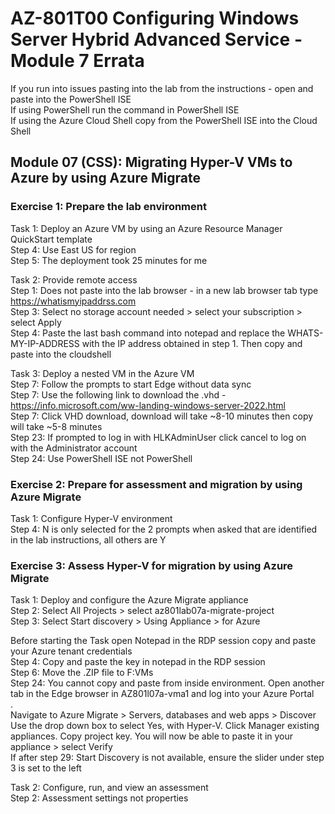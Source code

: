 # AZ-801T00 Configuring Windows Server  Hybrid Advanced Service - Module 7 Errata

If you run into issues pasting into the lab from the instructions - open and paste into the PowerShell ISE <br>
If using PowerShell run the command in PowerShell ISE <br>
If using the Azure Cloud Shell copy from the PowerShell ISE into the Cloud Shell <br>

## Module 07 (CSS): Migrating Hyper-V VMs to Azure by using Azure Migrate

### Exercise 1: Prepare the lab environment

Task 1: Deploy an Azure VM by using an Azure Resource Manager QuickStart template<br>
Step 4: Use East US for region<br>
Step 5: The deployment took 25 minutes for me <br>

Task 2: Provide remote access<br>
Step 1: Does not paste into the lab browser - in a new lab browser tab type https://whatismyipaddrss.com <br>
Step 3: Select no storage account needed > select your subscription > select Apply <br>
Step 4: Paste the last bash command into notepad and replace the WHATS-MY-IP-ADDRESS with the IP address obtained in step 1.  Then copy and paste into the cloudshell <br>

Task 3: Deploy a nested VM in the Azure VM<br>
Step 7: Follow the prompts to start Edge without data sync <br>
Step 7: Use the following link to download the .vhd - https://info.microsoft.com/ww-landing-windows-server-2022.html <br>
Step 7: Click VHD download, download will take ~8-10 minutes then copy will take ~5-8 minutes <br>
Step 23: If prompted to log in with HLKAdminUser click cancel to log on with the Administrator account <br>
Step 24: Use PowerShell ISE not PowerShell<br>

### Exercise 2: Prepare for assessment and migration by using Azure Migrate

Task 1: Configure Hyper-V environment<br>
Step 4: N is only selected for the 2 prompts when asked that are identified in the lab instructions, all others are Y<br>

### Exercise 3: Assess Hyper-V for migration by using Azure Migrate

Task 1: Deploy and configure the Azure Migrate appliance<br>
Step 2: Select All Projects > select az801lab07a-migrate-project <br>
Step 3: Select Start discovery > Using Appliance > for Azure <br>

Before starting the Task open Notepad in the RDP session copy and paste your Azure tenant credentials<br>
Step 4: Copy and paste the key in notepad in the RDP session<br>
Step 6: Move the .ZIP file to F:VMs<br>
Step 24: You cannot copy and paste from inside environment.  Open another tab in the Edge browser in AZ801l07a-vma1 and log into your Azure Portal<br>.   
Navigate to Azure Migrate > Servers, databases and web apps > Discover <br> 
Use the drop down box to select Yes, with Hyper-V.  Click Manager existing appliances.  Copy project key.  You will now be able to paste it in your appliance > select Verify<br>
If after step 29: Start Discovery is not available, ensure the slider under step 3 is set to the left<br>

Task 2: Configure, run, and view an assessment<br>
Step 2: Assessment settings not properties<br>
